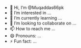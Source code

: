 - 👋 Hi, I’m @Muqaddas66pk
- 👀 I’m interested in ...
- 🌱 I’m currently learning ...
- 💞️ I’m looking to collaborate on ...
- 📫 How to reach me ...
- 😄 Pronouns: ...
- ⚡ Fun fact: ...

<!---
Muqaddas66pk/Muqaddas66pk is a ✨ special ✨ repository because its `README.md` (this file) appears on your GitHub profile.
You can click the Preview link to take a look at your changes.
--->
